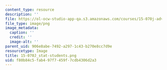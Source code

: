 ```yaml
---
content_type: resource
description: ''
file: https://ol-ocw-studio-app-qa.s3.amazonaws.com/courses/15-070j-advanced-stochastic-processes-fall-2013/f80b84c5fab497f7459f7cdb4306d2a3_15-070J_stat-students.png
file_type: image/png
image_metadata:
  caption: ''
  credit: ''
  image-alt: ''
parent_uid: 906e8abe-7492-a297-1c43-b270e8cc7d9e
resourcetype: Image
title: 15-070J_stat-students.png
uid: f80b84c5-fab4-97f7-459f-7cdb4306d2a3
---
```

